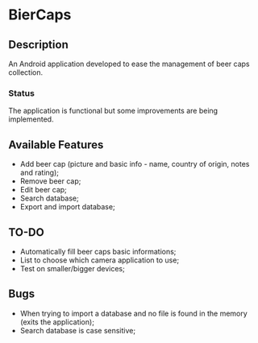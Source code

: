 # BierCaps

## Description 

An Android application developed to ease the management of beer caps collection.

### Status
The application is functional but some improvements are being implemented.

## Available Features

- Add beer cap (picture and basic info - name, country of origin, notes and rating);
- Remove beer cap;
- Edit beer cap;
- Search database;
- Export and import database;

## TO-DO

- Automatically fill beer caps basic informations;
- List to choose which camera application to use;
- Test on smaller/bigger devices;

## Bugs

- When trying to import a database and no file is found in the memory (exits the application);
- Search database is case sensitive;
